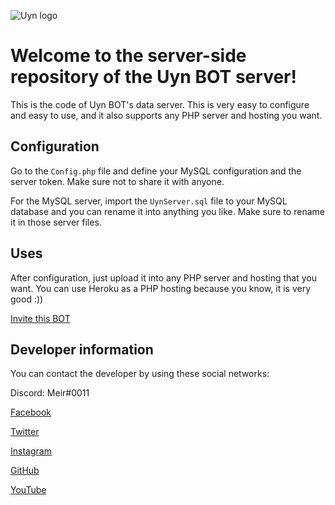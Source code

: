![Uyn logo](https://i.imgur.com/1UHPT0e.png)

# Welcome to the server-side repository of the Uyn BOT server!

This is the code of Uyn BOT's data server. This is very easy to configure and easy to use, and it also supports any PHP server and hosting you want.

## Configuration

Go to the `Config.php` file and define your MySQL configuration and the server token. Make sure not to share it with anyone.

For the MySQL server, import the `UynServer.sql` file to your MySQL database and you can rename it into anything you like. Make sure to rename it in those server files.

## Uses

After configuration, just upload it into any PHP server and hosting that you want. You can use Heroku as a PHP hosting because you know, it is very good :))

[Invite this BOT](https://discord.com/oauth2/authorize?client_id=850900162930802729&scope=bot&permissions=271707254)

## Developer information
You can contact the developer by using these social networks:

Discord: Meir#0011

[Facebook](https://www.facebook.com/Yonaka12)

[Twitter](https://www.twitter.com/reallynotciel)

[Instagram](https://www.instagram.com/reallynotciel)

[GitHub](https://www.github.com/LilShieru)

[YouTube](https://www.youtube.com/c/yutorimegami)
